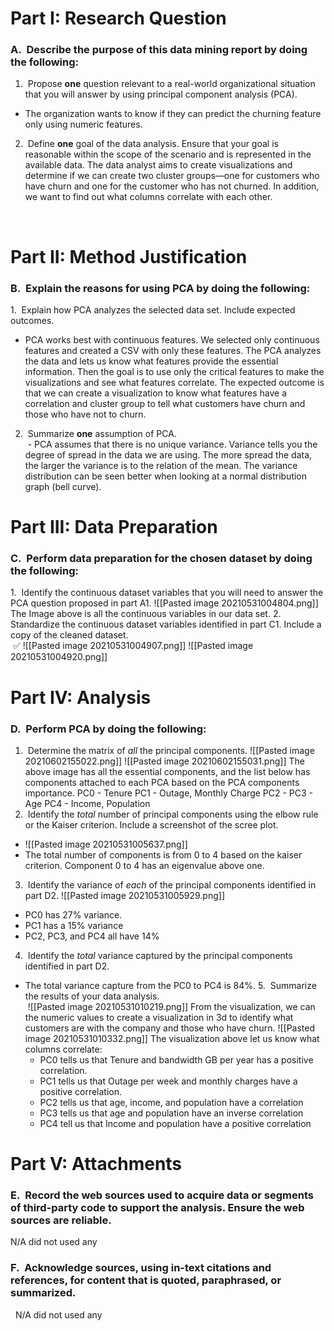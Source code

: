 # **Part I: Research Question**

### A.  Describe the purpose of this data mining report by doing the following:

1.  Propose **one** question relevant to a real-world organizational situation that you will answer by using principal component analysis (PCA).
- The organization wants to know if they can predict the churning feature only using numeric features.
2.  Define **one** goal of the data analysis. Ensure that your goal is reasonable within the scope of the scenario and is represented in the available data. 
The data analyst aims to create visualizations and determine if we can create two cluster groups—one for customers who have churn and one for the customer who has not churned. In addition, we want to find out what columns correlate with each other.

 

# **Part II: Method Justification**

### B.  Explain the reasons for using PCA by doing the following:

1.  Explain how PCA analyzes the selected data set. Include expected outcomes.
- PCA works best with continuous features. We selected only continuous features and created a CSV with only these features. The PCA analyzes the data and lets us know what features provide the essential information. Then the goal is to use only the critical features to make the visualizations and see what features correlate. The expected outcome is that we can create a visualization to know what features have a correlation and cluster group to tell what customers have churn and those who have not to churn. 
2.  Summarize **one** assumption of PCA.  
 - PCA assumes that there is no unique variance. Variance tells you the degree of spread in the data we are using. The more spread the data, the larger the variance is to the relation of the mean.  The variance distribution can be seen better when looking at a normal distribution graph (bell curve).

# **Part III: Data Preparation**

### C.  Perform data preparation for the chosen dataset by doing the following:

1.  Identify the continuous dataset variables that you will need to answer the PCA question proposed in part A1.
![[Pasted image 20210531004804.png]]
The Image above is all the continuous variables in our data set. 
2.  Standardize the continuous dataset variables identified in part C1. Include a copy of the cleaned dataset.  
 ✅️
 ![[Pasted image 20210531004907.png]]
  ![[Pasted image 20210531004920.png]]

# **Part IV: Analysis**

### D.  Perform PCA by doing the following:

1.  Determine the matrix of _all_ the principal components.
![[Pasted image 20210602155022.png]]
![[Pasted image 20210602155031.png]]
The above image has all the essential components, and the list below has components attached to each PCA based on the PCA components importance.
PC0 - Tenure
PC1 - Outage, Monthly Charge
PC2 - 
PC3 - Age
PC4 -  Income, Population
2.  Identify the _total_ number of principal components using the elbow rule or the Kaiser criterion. Include a screenshot of the scree plot.
- ![[Pasted image 20210531005637.png]]
- The total number of components is from 0 to 4 based on the kaiser criterion. Component 0 to 4 has an eigenvalue above one.

3.  Identify the variance of _each_ of the principal components identified in part D2.
![[Pasted image 20210531005929.png]]
- PC0 has 27% variance.
- PC1 has a 15% variance
- PC2, PC3, and PC4 all have 14%
4.  Identify the _total_ variance captured by the principal components identified in part D2.
- The total variance capture from the PC0 to PC4 is 84%.
5.  Summarize the results of your data analysis.  
 ![[Pasted image 20210531010219.png]]
 From the visualization, we can the numeric values to create a visualization in 3d to identify what customers are with the company and those who have churn.
 ![[Pasted image 20210531010332.png]]
 The visualization above let us know what columns correlate:
  - PC0 tells us that Tenure and bandwidth GB per year has a positive correlation.
  - PC1 tells us that Outage per week and monthly charges have a positive correlation.
  - PC2 tells us that age, income, and population have a correlation
  - PC3 tells us that age and population have an inverse correlation 
  - PC4  tell us that Income and population have a positive correlation



# **Part V: Attachments**

### E.  Record the web sources used to acquire data or segments of third-party code to support the analysis. Ensure the web sources are reliable.  
N/A did not used any 

### F.  Acknowledge sources, using in-text citations and references, for content that is quoted, paraphrased, or summarized.  
  N/A did not used any
